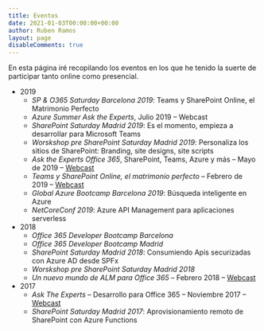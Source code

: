```yaml
---
title: Eventos
date: 2021-01-03T00:00:00+00:00
author: Ruben Ramos
layout: page
disableComments: true
---
```


En esta página iré recopilando los eventos en los que he tenido la suerte de participar tanto online como presencial.

- 2019
    - *SP & O365 Saturday Barcelona 2019*: Teams y SharePoint Online, el Matrimonio Perfecto
    - *Azure Summer Ask the Experts*, Julio 2019 – Webcast
    - *SharePoint Saturday Madrid 2019*: Es el momento, empieza a desarrollar para Microsoft Teams
    - *Worskshop pre SharePoint Saturday Madrid 2019*: Personaliza los sitios de SharePoint: Branding, site designs, site scripts
    - *Ask the Experts Office 365*, SharePoint, Teams, Azure y más – Mayo de 2019 – [Webcast](https://www.youtube.com/watch?v=PxoDZpnmH74)
    - *Teams y SharePoint Online, el matrimonio perfecto* – Febrero de 2019 – [Webcast](https://www.youtube.com/watch?v=ltTWZDTZw_c)
    - *Global Azure Bootcamp Barcelona 2019*: Búsqueda inteligente en Azure
    - *NetCoreConf 2019*: Azure API Management para aplicaciones serverless
- 2018
    - *Office 365 Developer Bootcamp Barcelona*
    - *Office 365 Developer Bootcamp Madrid*
    - *SharePoint Saturday Madrid 2018*: Consumiendo Apis securizadas con Azure AD desde SPFx
    - *Worskshop pre SharePoint Saturday Madrid 2018*
    - *Un nuevo mundo de ALM para Office 365* – Febrero 2018 – [Webcast](https://www.youtube.com/watch?v=LKkzqGKCoD0)
- 2017
    - *Ask The Experts* – Desarrollo para Office 365 – Noviembre 2017 – [Webcast](https://www.youtube.com/watch?v=LKkzqGKCoD0)
    - *SharePoint Saturday Madrid 2017*: Aprovisionamiento remoto de SharePoint con Azure Functions